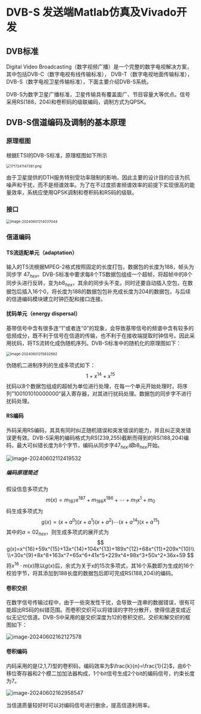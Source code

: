 # DVB-S 发送端Matlab仿真及Vivado开发

## DVB标准
Digital Video Broadcasting（数字视频广播）是一个完整的数字电视解决方案，其中包括DVB-C（数字电视有线传输标准），
DVB-T（数字电视地面传输标准），DVB-S（数字电视卫星传输标准），下面主要介绍DVB-S系统。

DVB-S为数字卫星广播标准，卫星传输具有覆盖面广、节目容量大等优点。信号采用RS(188，204)和卷积码的级联编码，调制方式为QPSK。

## DVB-S信道编码及调制的基本原理

### 原理框图
根据ETSI的DVB-S标准，原理框图如下所示

<img src="https://sawen-pic-blog.oss-cn-beijing.aliyuncs.com/utool_pic/1717241147381.png" alt="1717241147381.png" style="zoom:67%;" />

由于卫星提供的DTH服务特别受功率限制的影响，因此主要的设计目的应该为抗噪声和干扰，而不是频谱效率。为了在不过度损害频谱效率的前提下实现很高的能量效率，系统应使用QPSK调制和卷积码和RS码的级联。

### 接口

<img src="https://sawen-pic-blog.oss-cn-beijing.aliyuncs.com/2024after4202406012140085.png" alt="image-20240601214037044" style="zoom:67%;" />

### 信道编码

#### TS流适配单元（adaptation）

输入的TS流根据MPEG-2格式按照固定的长度打包，数据包的长度为188，帧头为同步字 $47_{hex}$。DVB-S标准中要求每8个TS数据包组成一个超帧，将超帧中的8个同步头进行反转，变为$b8_{hex}$，其余的同步头不变。同时还要自动插入空包，在数据包后插入16个0，将长度为188的数据包包补充成长度为204的数据包，与后续的信道编码模块建立时钟匹配和接口连接。



#### 扰码单元（energy dispersal）

基带信号中含有很多连“1”或者连“0”的现象，会导致基带信号的频谱中含有较多的低频成分，既不利于信号在信道的传输，也不利于在接收端提取时钟信号。因此采用扰码，将TS流转化成伪随机序列。DVB-S标准中的随机化的原理图如下：

<img src="https://sawen-pic-blog.oss-cn-beijing.aliyuncs.com/2024after4202406012158761.png" alt="image-20240601215832692" style="zoom:67%;" />

伪随机二进制序列的生成多项式如下：
$$
1+x^{14}+x^{15}
$$
扰码以8个数据包组成的超帧为单位进行处理，在每一个单元开始处理时，将序列”100101010000000“装入寄存器，对其进行扰码处理。数据包的同步字不进行扰码处理。

#### RS编码

外码采用RS编码，其具有同时纠正随机错误和突发错误的能力，并且纠正突发错误更有效。DVB-S采用的编码格式为RS(239,255)截断而得到的RS(188,204)编码，最大可纠错长度为8个字节，编码从同步字$47_{hex}或b8_{hex}$开始。

![image-20240602112419532](https://sawen-pic-blog.oss-cn-beijing.aliyuncs.com/2024after4202406021124574.png)

##### 编码原理简述

假设信息多项式为
$$
m(x)=m_{187}x^{187}+m_{186}x^{186}+\cdots+m_1x^1+m_0
$$
码生成多项式为
$$
g(x)=(x+a^0)(x+a^1)(x+a^2)\cdots(x+a^{14})(x+a^{15})
$$
其中的$a=02_{hex}$，则生成多项式的展开式为
$$
g(x)=x^{16}+59x^{15}+13x^{14}+104x^{13}+189x^{12}+68x^{11}+209x^{10}\\\\+30x^{9}+8x^8+163x^7+65x^6+41x^5+229x^4+98x^3+50x^2+36x+59
$$
将$x^{16}\cdot m(x)$除以$g(x)$后，余式为关于x的15次多项式，其16个系数即为生成的16个校验字节，将其添加到188长度的数据包后即可完成RS(188,204)的编码。

#### 卷积交织

在数字信号传输过程中，由于一些突发性干扰，会导致一连串的数据错误，很有可能超出RS码的纠错范围。而卷积交织可以将错误的字符分散开，使得信道变成近似无记忆信道。DVB-S中采用的是交织深度为12的卷积交织。交织和解交织的框图如下：

![image-20240602162127578](https://sawen-pic-blog.oss-cn-beijing.aliyuncs.com/2024after4202406021621696.png)

#### 卷积编码

内码采用的是(2,1,7)型的卷积码，编码效率为$\frac{k}{n}=\frac{1}{2}$，由6个移位寄存器和2个模二加加法器构成，1个bit信号生成2个bit的编码信号，约束长度为7。

![image-20240602162958547](https://sawen-pic-blog.oss-cn-beijing.aliyuncs.com/2024after4202406021629604.png)

当信道质量较好时可以对编码信号进行删余，提高信道利用率。

